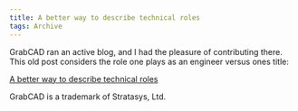 ```yaml
---
title: A better way to describe technical roles
tags: Archive
---
```

GrabCAD ran an active blog, and I had the pleasure of contributing there.  This old post considers the role one plays as an engineer versus ones title:

[A better way to describe technical roles](https://blog.grabcad.com/blog/2015/11/10/a-better-way-to-describe-technical-roles/)

<div class="article__license">GrabCAD is a trademark of Stratasys, Ltd.</div>